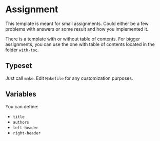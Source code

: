 # Assignment

This template is meant for small assignments. Could either be a few problems with answers or some
result and how you implemented it.

There is a template with or without table of contents. For bigger assignments, you can use the one with table of contents located in the folder `with-toc`.

## Typeset
Just call `make`. Edit `Makefile` for any customization purposes.

## Variables
You can define:

  * `title`
  * `authors`
  * `left-header`
  * `right-header`
